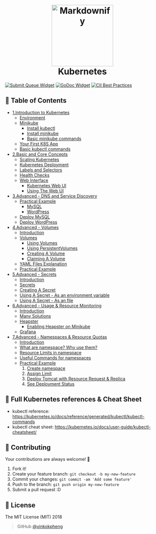<h1 align="center">
  <br>
  <a href="https://kubernetes.io/"><img src="https://avatars1.githubusercontent.com/u/13629408?s=400&v=4" alt="Markdownify" width="200"></a>
  <br>
  Kubernetes
  <br>
</h1>

[![Submit Queue Widget]][Submit Queue] [![GoDoc Widget]][GoDoc] [![CII Best Practices](https://bestpractices.coreinfrastructure.org/projects/569/badge)](https://bestpractices.coreinfrastructure.org/projects/569)

## 🚩 Table of Contents

- [1.Introduction to Kubernetes](1.Introduction%20to%20Kubernetes.md)
  - [Environment](1.Introduction%20to%20Kubernetes.md#environment)
  - [Minikube](1.Introduction%20to%20Kubernetes.md#minikube-overview)
    - [Install kubectl](1.Introduction%20to%20Kubernetes.md#install-kubectl)
    - [Install minikube](1.Introduction%20to%20Kubernetes.md#install-minikube)
    - [Basic minikube commands](1.Introduction%20to%20Kubernetes.md#basic-minikube-commands)
  - [Your First K8S App](1.Introduction%20to%20Kubernetes.md#your-first-k8s-app)
  - [Basic kubectl commands](1.Introduction%20to%20Kubernetes.md#basic-kubectl-commands)
- [2.Basic and Core Concepts](2.Basic%20and%20Core%20Concepts.md)
  - [Scaling Kubernetes](2.Basic%20and%20Core%20Concepts.md#scaling-kubernetes)
  - [Kubernetes Deployment](2.Basic%20and%20Core%20Concepts.md#kubernetes-deployment)
  - [Labels and Selectors](2.Basic%20and%20Core%20Concepts.md#labels-and-selectors)
  - [Health Checks](2.Basic%20and%20Core%20Concepts.md#health-checks)
  - [Web Interface](2.Basic%20and%20Core%20Concepts.md#web-interface)
    - [Kubernetes Web UI](2.Basic%20and%20Core%20Concepts.md#kubernetes-web-ui)
    - [Using The Web UI](2.Basic%20and%20Core%20Concepts.md#using-the-web-ui)
- [3.Advanced - DNS and Service Discovery](3.Advanced%20-%20DNS%20and%20Service%20Discovery.md)
    - [Practical Example](A3.dvanced%20-%20DNS%20and%20Service%20Discovery.md#practical-example)
      - [MySQL](3.Advanced%20-%20DNS%20and%20Service%20Discovery.md#mysql)
      - [WordPress](3.Advanced%20-%20DNS%20and%20Service%20Discovery.md#wordpress)
    - [Deploy MySQL](3.Advanced%20-%20DNS%20and%20Service%20Discovery.md#deploy-mysql)
    - [Deploy WordPress](3.Advanced%20-%20DNS%20and%20Service%20Discovery.md#deploy-wordpress)
- [4.Advanced - Volumes](4.Advanced%20-%20Volumes.md)
    - [Introduction](4.Advanced%20-%20Volumes.md#introduction)
    - [Volumes](4.Advanced%20-%20Volumes.md#volumes)
      - [Using Volumes](4.Advanced%20-%20Volumes.md#using-volumes)
      - [Using PersistentVolumes](4.Advanced%20-%20Volumes.md#using-persistentvolumes)
      - [Creating A Volume](4.Advanced%20-%20Volumes.md#creating-a-volume)
      - [Claiming A Volume](4.Advanced%20-%20Volumes.md#claiming-a-volume)
    - [YAML Files Explanation](4.Advanced%20-%20Volumes.md#yaml-files-explanation)
    - [Practical Example](4.Advanced%20-%20Volumes.md#practical-example)
- [5.Advanced - Secrets](5.Advanced%20-%20Secrets.md)
    - [Introduction](5.Advanced%20-%20Secrets.md#introduction)
    - [Secrets](5.Advanced%20-%20Secrets.md#secrets)
    - [Creating A Secret](5.Advanced%20-%20Secrets.md#creating-a-secret)
    - [Using A Secret - As an environment variable](5.Advanced%20-%20Secrets.md#using-a-secret---as-an-environment-variable)
    - [Using A Secret - As an file](5.Advanced%20-%20Secrets.md#using-a-secret---as-an-file)
- [6.Advanced - Usage & Resource Monitoring](6.Advanced%20-%20Usage%20%26%20Resource%20Monitoring.md)
    - [Introduction](6.Advanced%20-%20Usage%20%26%20Resource%20Monitoring.md#introduction)
    - [Many Solutions](6.Advanced%20-%20Usage%20%26%20Resource%20Monitoring.md#many-solutions)
    - [Heapster](6.Advanced%20-%20Usage%20%26%20Resource%20Monitoring.md#heapster)
      - [Enabling Heapster on Minikube](6.Advanced%20-%20Usage%20%26%20Resource%20Monitoring.md#enabling-heapster-on-minikube)
    - [Grafana](6.Advanced%20-%20Usage%20%26%20Resource%20Monitoring.md#grafana)
- [7.Advanced - Namespaces & Resource Quotas](7.Advanced%20-%20Namespaces%20%26%20Resource%20Quotas.md)
    - [Introduction](7.Advanced%20-%20Namespaces%20%26%20Resource%20Quotas.md#introduction)
    - [What are namespace? Why use them?](7.Advanced%20-%20Namespaces%20%26%20Resource%20Quotas.md#what-are-namespace-why-use-them)
    - [Resource Limits in namespace](7.Advanced%20-%20Namespaces%20%26%20Resource%20Quotas.md#resource-limits-in-namespace)
    - [Useful Commands for namespaces](7.Advanced%20-%20Namespaces%20%26%20Resource%20Quotas.md#useful-commands-for-namespaces)
    - [Practical Example](7.Advanced%20-%20Namespaces%20%26%20Resource%20Quotas.md#practical-example)
      1. [Create namespace](7.Advanced%20-%20Namespaces%20%26%20Resource%20Quotas.md#1-create-namespace)
      2. [Assign Limit](7.Advanced%20-%20Namespaces%20%26%20Resource%20Quotas.md#2-assign-limit)
      3. [Deploy Tomcat with Resource Request & Replica](7.Advanced%20-%20Namespaces%20%26%20Resource%20Quotas.md#3-deploy-tomcat-with-resource-request--replica)
      4. [See Deployment Status](7.Advanced%20-%20Namespaces%20%26%20Resource%20Quotas.md#4-see-deployment-status)

## 🔖 Full Kubernetes references & Cheat Sheet
- kubectl reference: https://kubernetes.io/docs/reference/generated/kubectl/kubectl-commands
- kubectl cheat sheet: https://kubernetes.io/docs/user-guide/kubectl-cheatsheet/

## 💬 Contributing

Your contributions are always welcome! :tada:

1. Fork it!
2. Create your feature branch: `git checkout -b my-new-feature`
3. Commit your changes: `git commit -am 'Add some feature'`
4. Push to the branch: `git push origin my-new-feature`
5. Submit a pull request :D

## 📜 License

The MIT License (MIT) 2018
> GitHub [@yinkokpheng](https://github.com/yinkokpheng)

[GoDoc]: https://godoc.org/k8s.io/kubernetes
[GoDoc Widget]: https://godoc.org/k8s.io/kubernetes?status.svg
[Submit Queue]: http://submit-queue.k8s.io/#/ci
[Submit Queue Widget]: http://submit-queue.k8s.io/health.svg?v=1

